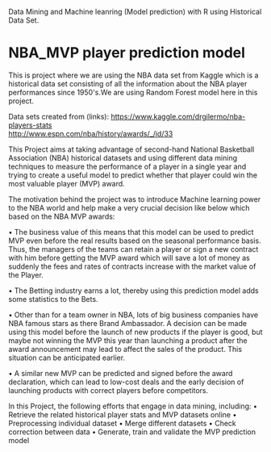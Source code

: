 Data Mining and Machine leanring (Model prediction) with R using Historical Data Set.
# NBA_MVP player prediction model

This is project where we are using the NBA data set from Kaggle which is a historical data set consisting of all the information about the NBA player performances since 1950's.We are using Random Forest model here in this project.

Data sets created from (links):
https://www.kaggle.com/drgilermo/nba-players-stats  
http://www.espn.com/nba/history/awards/_/id/33

This Project aims at taking advantage of second-hand National Basketball Association (NBA) historical datasets and using different data mining techniques to measure the performance of a player in a single year and trying to create a useful model to predict whether that player could win the most valuable player (MVP) award.

The motivation behind the project was to introduce Machine learning power to the NBA world and help make a very crucial decision like below which based on the NBA MVP awards:

•	The business value of this means that this model can be used to predict MVP even before the real results based on the seasonal performance basis. Thus, the managers of the teams can retain a player or sign a new contract with him before getting the MVP award which will save a lot of money as suddenly the fees and rates of contracts increase with the market value of the Player.

•	The Betting industry earns a lot, thereby using this prediction model adds some statistics to the Bets.

•	Other than for a team owner in NBA, lots of big business companies have NBA famous stars as there Brand Ambassador. A decision can be made using this model before the launch of new products if the player is good, but maybe not winning the MVP this year than launching a product after the award announcement may lead to affect the sales of the product. This situation can be anticipated earlier.

•	A similar new MVP can be predicted and signed before the award declaration, which can lead to low-cost deals and the early decision of launching products with correct players before competitors.  


In this Project, the following efforts that engage in data mining, including:
•	Retrieve the related historical player stats and MVP datasets online 
•	Preprocessing individual dataset
•	Merge different datasets
•	Check correction between data
•	Generate, train and validate the MVP prediction model
